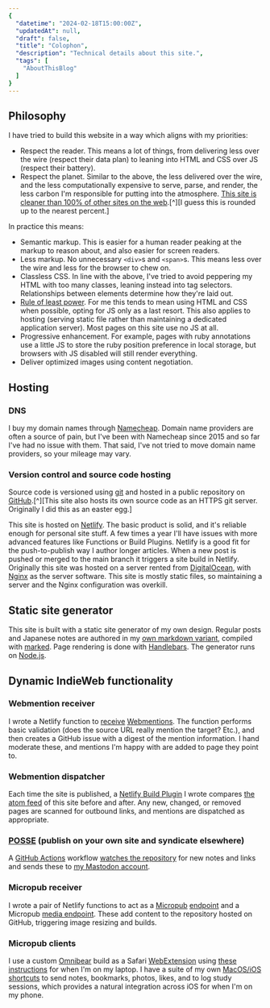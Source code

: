 ```yaml
---
{
  "datetime": "2024-02-18T15:00:00Z",
  "updatedAt": null,
  "draft": false,
  "title": "Colophon",
  "description": "Technical details about this site.",
  "tags": [
    "AboutThisBlog"
  ]
}
---
```

## Philosophy

I have tried to build this website in a way which aligns with my priorities:

- Respect the reader. This means a lot of things, from delivering less over the
  wire (respect their data plan) to leaning into HTML and CSS over JS (respect
  their battery).
- Respect the planet. Similar to the above, the less delivered over the wire,
  and the less computationally expensive to serve, parse, and render, the less
  carbon I'm responsible for putting into the atmosphere.
  [This site is cleaner than 100% of other sites on the web][website-carbon-calculator].[^][I guess this is rounded up to the nearest percent.]

In practice this means:

- Semantic markup. This is easier for a human reader peaking at the markup to
  reason about, and also easier for screen readers.
- Less markup. No unnecessary `<div>`s and `<span>`s. This means less over the
  wire and less for the browser to chew on.
- Classless CSS. In line with the above, I've tried to avoid peppering my HTML
  with too many classes, leaning instead into tag selectors. Relationships
  between elements determine how they're laid out.
- [Rule of least power][rule-of-least-power]. For me this tends to mean using
  HTML and CSS when possible, opting for JS only as a last resort. This also
  applies to hosting (serving static file rather than maintaining a dedicated
  application server). Most pages on this site use no JS at all.
- Progressive enhancement. For example, pages with ruby annotations use a little
  JS to store the ruby position preference in local storage, but browsers with
  JS disabled will still render everything.
- Deliver optimized images using content negotiation.

## Hosting

### DNS

I buy my domain names through [Namecheap]. Domain name providers are often a
source of pain, but I've been with Namecheap since 2015 and so far I've had no
issue with them. That said, I've not tried to move domain name providers, so
your mileage may vary.

### Version control and source code hosting

Source code is versioned using [git] and hosted in a public repository on
[GitHub].[^][This site also hosts its own source code as an HTTPS git server.
Originally I did this as an easter egg.]

This site is hosted on [Netlify]. The basic product is solid, and it's reliable
enough for personal site stuff. A few times a year I'll have issues with more
advanced features like Functions or Build Plugins. Netlify is a good fit for the
push-to-publish way I author longer articles. When a new post is pushed or
merged to the main branch it triggers a site build in Netlify. Originally this
site was hosted on a server rented from [DigitalOcean], with [Nginx] as the
server software. This site is mostly static files, so maintaining a server and
the Nginx configuration was overkill.

## Static site generator

This site is built with a static site generator of my own design. Regular posts
and Japanese notes are authored in my [own markdown variant][marqdown], compiled
with [marked]. Page rendering is done with [Handlebars]. The generator runs on
[Node.js].

## Dynamic IndieWeb functionality

### Webmention receiver

I wrote a Netlify function to [receive][webmention-receiver] [Webmentions]. The
function performs basic validation (does the source URL really mention the
target? Etc.), and then creates a GitHub issue with a digest of the mention
information. I hand moderate these, and mentions I'm happy with are added to
page they point to.

### Webmention dispatcher

Each time the site is published, a [Netlify Build Plugin][webmention-dispatch] I
wrote compares [the atom feed](/atom.xml) of this site before and after. Any
new, changed, or removed pages are scanned for outbound links, and mentions are
dispatched as appropriate.

### [POSSE] (publish on your own site and syndicate elsewhere)

A [GitHub Actions] workflow [watches the repository][syndication-workflow] for
new notes and links and sends these to [my Mastodon account][mastodon-qubyte].

### Micropub receiver

I wrote a pair of Netlify functions to act as a [Micropub]
[endpoint][micropub-endpoint] and a Micropub
[media endpoint][micropub-media-endpoint]. These add content to the repository
hosted on GitHub, triggering image resizing and builds.

### Micropub clients

I use a custom [Omnibear] build as a Safari [WebExtension] using
[these instructions][safari-build-web-extension] for when I'm on my laptop. I
have a suite of my own [MacOS/iOS shortcuts][Shortcuts] to send notes,
bookmarks, photos, likes, and to log study sessions, which provides a natural
integration across iOS for when I'm on my phone.

[website-carbon-calculator]: https://www.websitecarbon.com/website/qubyte-codes/
[rule-of-least-power]: https://adactio.com/journal/14327
[Namecheap]: https://www.namecheap.com
[git]: https://git-scm.com/
[GitHub]: https://github.com
[Netlify]: https://www.netlify.com
[DigitalOcean]: https://www.digitalocean.com
[Nginx]: https://nginx.org/
[Webmentions]: https://www.w3.org/TR/webmention/
[Node.js]: https://nodejs.org/en
[marqdown]: /blog/marqdown
[marked]: https://marked.js.org
[Handlebars]: https://handlebarsjs.com
[webmention-receiver]: https://github.com/qubyte/qubyte-codes/blob/main/functions/receive-webmention.js
[webmention-dispatch]: https://github.com/qubyte/qubyte-codes/blob/main/plugins/dispatch-webmentions/index.js
[POSSE]: https://indieweb.org/POSSE
[GitHub Actions]: https://docs.github.com/en/actions
[syndication-workflow]: https://github.com/qubyte/qubyte-codes/blob/main/.github/workflows/syndicate-to-mastodon.yml
[mastodon-qubyte]: https://mastodon.social/@qubyte
[Micropub]: https://www.w3.org/TR/micropub/
[micropub-endpoint]: https://github.com/qubyte/qubyte-codes/blob/main/functions/micropub.js
[micropub-media-endpoint]: https://github.com/qubyte/qubyte-codes/blob/main/functions/micropub.js
[Omnibear]: https://omnibear.com
[WebExtension]: https://developer.mozilla.org/en-US/docs/Mozilla/Add-ons/WebExtensions
[safari-build-web-extension]: https://developer.apple.com/documentation/safariservices/safari_web_extensions/converting_a_web_extension_for_safari
[Shortcuts]: https://support.apple.com/en-gb/guide/shortcuts/welcome/ios

